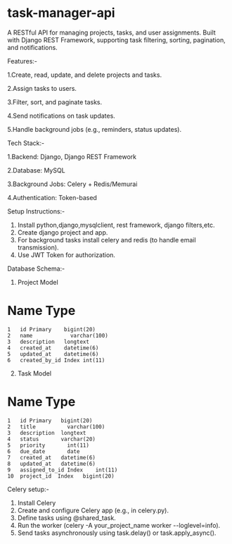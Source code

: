 # task-manager-api

A RESTful API for managing projects, tasks, and user assignments. Built with Django REST Framework, supporting task filtering, sorting, pagination, and notifications.

Features:-

1.Create, read, update, and delete projects and tasks.

2.Assign tasks to users.

3.Filter, sort, and paginate tasks.

4.Send notifications on task updates.

5.Handle background jobs (e.g., reminders, status updates).




Tech Stack:-

1.Backend: Django, Django REST Framework

2.Database: MySQL

3.Background Jobs: Celery + Redis/Memurai

4.Authentication: Token-based




Setup Instructions:-

1. Install python,django,mysqlclient, rest framework, django filters,etc.
2. Create django project and app.
3. For background tasks install celery and redis (to handle email transmission).
4. Use JWT Token for authorization.






Database Schema:-
1. Project Model
  #	Name	        Type	
	1	id Primary	  bigint(20)			
	2	name	        varchar(100)		
	3	description	  longtext			
	4	created_at	  datetime(6)			
	5	updated_at	  datetime(6)			
	6	created_by_id Index	int(11)		


2. Task Model

  #	Name	       Type	
	1	id Primary	 bigint(20)				
	2	title	       varchar(100)			
	3	description	 longtext			
	4	status	     varchar(20)		
	5	priority	   int(11)		
	6	due_date	   date			
	7	created_at	 datetime(6)			
	8	updated_at	 datetime(6)			
	9	assigned_to_id Index	int(11)			
	10	project_id  Index	bigint(20)	
 
 
 
 
 
 
 Celery setup:-
 
 1. Install Celery
 2. Create and configure Celery app (e.g., in celery.py).
 3. Define tasks using  @shared_task.
 4. Run the worker (celery -A your_project_name worker --loglevel=info).
 5. Send tasks asynchronously using task.delay() or task.apply_async().

 

